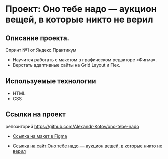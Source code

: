# Проект: Оно тебе надо — аукцион вещей, в которые никто не верил

## Описание проекта.
Спринт №1 от Яндекс.Практикум
* Научится работать с макетом в графическом редакторе «Фигма».
* Верстать адаптивные сайты на Grid Layout и Flex.

## Используемые технологии
* HTML
* CSS

## Ссылки на проект

репозиторий https://github.com/Alexandr-Kotov/ono-tebe-nado

* [Ссылка на макет в Figma](https://www.figma.com/file/8KwhMpv8qnDocX4NVFQBpn/Оно-тебе-надо?type=design&node-id=0%3A1&mode=design&t=SFxhzV6vT3fWUSjK-1)

* [Ссылка на сайт Оно тебе надо — аукцион вещей, в которые никто не верил](https://alexandr-kotov.github.io/ono-tebe-nado/)